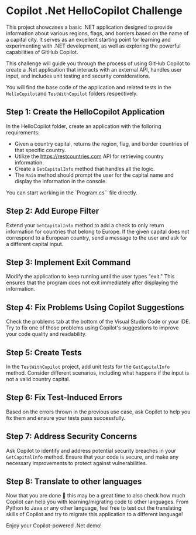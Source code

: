 # Copilot .Net HelloCopilot Challenge

This project showcases a basic .NET application designed to provide information about various regions, flags, and borders based on the name of a capital city. It serves as an excellent starting point for learning and experimenting with .NET development, as well as exploring the powerful capabilities of GitHub Copilot.

This challenge will guide you through the process of using GitHub Copilot to create a .Net application that interacts with an external API, handles user input, and includes unit testing and security considerations.

You will find the base code of the application and related tests in the `HelloCopilot`and `TestWithCopilot` folders respectively.

## Step 1: Create the HelloCopilot Application

In the HelloCopilot folder, create an application with the folloring requirements:

- Given a country capital, returns the region, flag, and border countries of that specific country.
- Utilize the https://restcountries.com API for retrieving country information.
- Create a `GetCapitalInfo` method that handles all the logic.
- The `Main` method should prompt the user for the capital name and display the information in the console.

You can start working in the `Program.cs`` file directly.

## Step 2: Add Europe Filter

Extend your `GetCapitalInfo` method to add a check to only return information for countries that belong to Europe. If the given capital does not correspond to a European country, send a message to the user and ask for a different capital input.

## Step 3: Implement Exit Command

Modify the application to keep running until the user types "exit." This ensures that the program does not exit immediately after displaying the information.

## Step 4: Fix Problems Using Copilot Suggestions

Check the problems tab at the bottom of the Visual Studio Code or your IDE. Try to fix one of those problems using Copilot's suggestions to improve your code quality and readability.

## Step 5: Create Tests

In the `TestWithCopilot` project, add unit tests for the `GetCapitalInfo` method. Consider different scenarios, including what happens if the input is not a valid country capital.

## Step 6: Fix Test-Induced Errors

Based on the errors thrown in the previous use case, ask Copilot to help you fix them and ensure your tests pass successfully.

## Step 7: Address Security Concerns

Ask Copilot to identify and address potential security breaches in your `GetCapitalInfo` method. Ensure that your code is secure, and make any necessary improvements to protect against vulnerabilities.

## Step 8: Translate to other languages

Now that you are done 🎉 this may be a great time to also check how much Copilot can help you with learning/migrating code to other languages. From Python to Java or any other language, feel free to test out the translating skills of Copilot and try to migrate this application to a different language!

Enjoy your Copilot-powered .Net demo!
